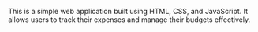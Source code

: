 This is a simple web application built using HTML, CSS, and JavaScript. It allows users to track their expenses and manage their budgets effectively.
